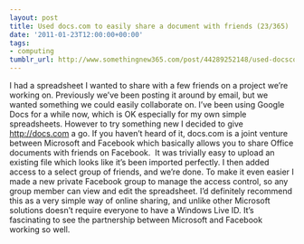 ```yaml
---
layout: post
title: Used docs.com to easily share a document with friends (23/365)
date: '2011-01-23T12:00:00+00:00'
tags:
- computing
tumblr_url: http://www.somethingnew365.com/post/44289252148/used-docscom-to-easily-share-a-document-with
---
```

I had a spreadsheet I wanted to share with a few friends on a project we’re working on. Previously we’ve been posting it around by email, but we wanted something we could easily collaborate on.
I’ve been using Google Docs for a while now, which is OK especially for my own simple spreadsheets. However to try something new I decided to give http://docs.com a go.
If you haven’t heard of it, docs.com is a joint venture between Microsoft and Facebook which basically allows you to share Office documents with friends on Facebook. 
It was trivially easy to upload an existing file which looks like it’s been imported perfectly. I then added access to a select group of friends, and we’re done. To make it even easier I made a new private Facebook group to manage the access control, so any group member can view and edit the spreadsheet.
I’d definitely recommend this as a very simple way of online sharing, and unlike other Microsoft solutions doesn’t require everyone to have a Windows Live ID. It’s fascinating to see the partnership between Microsoft and Facebook working so well.
